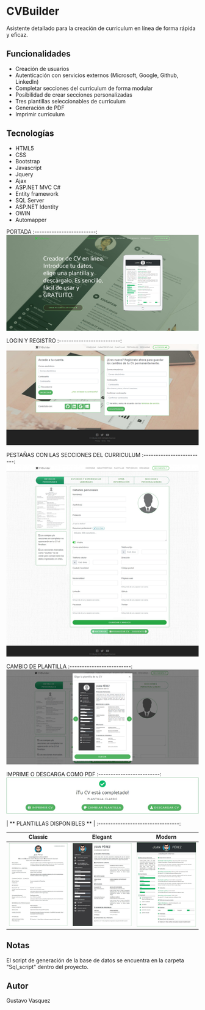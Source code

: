 # CVBuilder
Asistente detallado para la creación de curriculum en línea de forma rápida y eficaz.

## Funcionalidades
<ul>
  <li>Creación de usuarios</li>
  <li>Autenticación con servicios externos (Microsoft, Google, Github, LinkedIn)</li>
  <li>Completar secciones del curriculum de forma modular</li>
  <li>Posibilidad de crear secciones personalizadas</li>
  <li>Tres plantillas seleccionables de curriculum</li>
  <li>Generación de PDF</li>
  <li>Imprimir curriculum</li>
</ul>

## Tecnologías
<ul>
  <li>HTML5</li>
  <li>CSS</li>
  <li>Bootstrap</li>
  <li>Javascript</li>
  <li>Jquery</li>
  <li>Ajax</li>
  <li>ASP.NET MVC C#</li>
  <li>Entity framework</li>
  <li>SQL Server</li>
  <li>ASP.NET Identity</li>
  <li>OWIN</li>
  <li>Automapper</li>
</ul>

PORTADA
:-------------------------:
![CVBuilder-Home](CVBuilder/CVBuilder/img/previews/1-inicio.png)

LOGIN Y REGISTRO
:-------------------------:
![CVBuilder-SignUp](CVBuilder/CVBuilder/img/previews/2-login_registro.jpg)

PESTAÑAS CON LAS SECCIONES DEL CURRICULUM
:-------------------------:
![CVBuilder-Tabs](CVBuilder/CVBuilder/img/previews/3-detalles_personales.jpg)

CAMBIO DE PLANTILLA
:-------------------------:
![CVBuilder-Tabs](CVBuilder/CVBuilder/img/previews/12-cambiar_plantilla.jpg)

IMPRIME O DESCARGA COMO PDF
:-------------------------:
![CVBuilder-Tabs](CVBuilder/CVBuilder/img/previews/16-cv_completado.jpg)

| ** PLANTILLAS DISPONIBLES ** |
:---------------------------------:

| Classic   |      Elegant      | Modern |
|----------|:-------------:|-------|
| ![CVBuilder-Tabs](CVBuilder/CVBuilder/img/previews/13-classic.jpg) |  ![CVBuilder-Tabs](CVBuilder/CVBuilder/img/previews/14-elegant.jpg) | ![CVBuilder-Tabs](CVBuilder/CVBuilder/img/previews/15-modern.jpg) |

## Notas
El script de generación de la base de datos se encuentra en la carpeta "Sql_script" dentro del proyecto.

## Autor
Gustavo Vasquez
